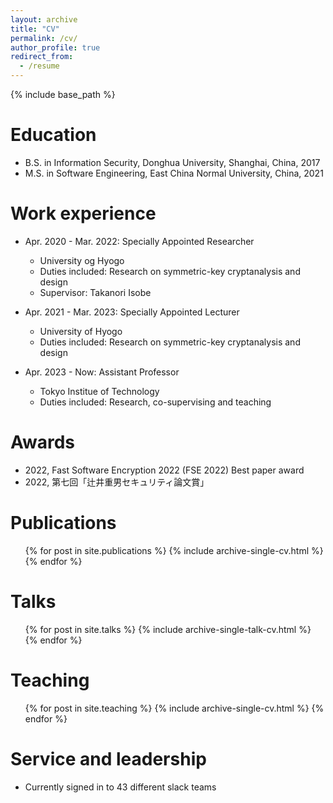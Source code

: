 ```yaml
---
layout: archive
title: "CV"
permalink: /cv/
author_profile: true
redirect_from:
  - /resume
---
```


{% include base_path %}

Education
======
* B.S. in Information Security, Donghua University, Shanghai, China, 2017
* M.S. in Software Engineering, East China Normal University, China, 2021

Work experience
======
* Apr. 2020 - Mar. 2022: Specially Appointed Researcher
  * University og Hyogo
  * Duties included: Research on symmetric-key cryptanalysis and design
  * Supervisor: Takanori Isobe

* Apr. 2021 - Mar. 2023: Specially Appointed Lecturer
  * University of Hyogo
  * Duties included: Research on symmetric-key cryptanalysis and design

* Apr. 2023 - Now: Assistant Professor
  * Tokyo Institue of Technology
  * Duties included: Research, co-supervising and teaching
  
Awards
======
* 2022, Fast Software Encryption 2022 (FSE 2022) Best paper award
* 2022, 第七回「辻井重男セキュリティ論文賞」


Publications
======
  <ul>{% for post in site.publications %}
    {% include archive-single-cv.html %}
  {% endfor %}</ul>
  
Talks
======
  <ul>{% for post in site.talks %}
    {% include archive-single-talk-cv.html %}
  {% endfor %}</ul>
  
Teaching
======
  <ul>{% for post in site.teaching %}
    {% include archive-single-cv.html %}
  {% endfor %}</ul>
  
Service and leadership
======
* Currently signed in to 43 different slack teams
